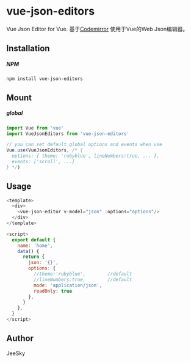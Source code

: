 # vue-json-editors

Vue Json Editor for Vue.
基于[Codemirror](https://www.baidu.com) 使用于Vue的Web Json编辑器。 

## Installation
##### NPM
```shell
npm install vue-json-editors
```

## Mount
##### global
```js
import Vue from 'vue'
import VueJsonEditors from 'vue-json-editors'

// you can set default global options and events when use
Vue.use(VueJsonEditors, /* { 
  options: { theme: 'rubyblue', lineNumbers:true, ... },
  events: ['scroll', ...]
} */)
```

## Usage
```js
<template>
  <div>
    <vue-json-editor v-model="json" :options="options"/>
  </div>
</template>

<script>
  export default {
    name: 'home',
    data() {
      return {
        json: '{}',
        options: {
          //theme:'rubyblue',        //default
          //lineNumbers:true,        //default
          mode: 'application/json',
          readOnly: true
        },
      }
    },
  }
</script>
```

## Author
JeeSky

